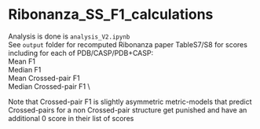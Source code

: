 # Ribonanza_SS_F1_calculations


Analysis is done is ```analysis_V2.ipynb``` \
See ```output``` folder for recomputed Ribonanza paper TableS7/S8 for scores including for each of PDB/CASP/PDB+CASP:\
Mean F1 \
Median F1 \
Mean Crossed-pair F1 \
Median Crossed-pair F1 \

Note that Crossed-pair F1 is slightly asymmetric metric-models that predict Crossed-pairs for a non Crossed-pair structure get punished and have an additional 0 score in their list of scores